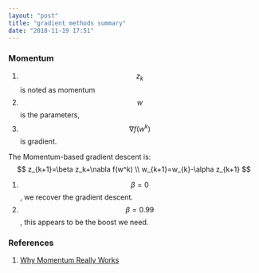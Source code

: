 ```yaml
---
layout: "post"
title: "gradient methods summary"
date: "2018-11-19 17:51"
---
```


### Momentum
1. $$z_k$$ is noted as momentum
2. $$w$$ is the parameters,
3. $$\nabla f(w^k)$$ is gradient.

The Momentum-based gradient descent is:
$$
z_{k+1}​=\beta z_k+\nabla f(w^k) \\
w_{​k+1}=w_{​k}-\alpha z_{​k+1}
$$

1. $$\beta=0$$, we recover the gradient descent.
2. $$\beta=0.99$$, this appears to be the boost we need.


### References
1. [Why Momentum Really Works](https://distill.pub/2017/momentum/)
